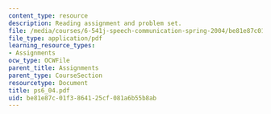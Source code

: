 ```yaml
---
content_type: resource
description: Reading assignment and problem set.
file: /media/courses/6-541j-speech-communication-spring-2004/be81e87c01f3864125cf081a6b55b8ab_ps6_04.pdf
file_type: application/pdf
learning_resource_types:
- Assignments
ocw_type: OCWFile
parent_title: Assignments
parent_type: CourseSection
resourcetype: Document
title: ps6_04.pdf
uid: be81e87c-01f3-8641-25cf-081a6b55b8ab
---
```

